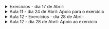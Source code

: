 <details>
<summary>Exercícios - dia 17 de Abril: </summary>

01 - aproveitando a pasta e os arquivos já criados na última aula:

 - Pasta com o seu nome
 
- Arquivos:

  - primeiroArquivo.html
  
  - segundoArquivo.html
  
- Vamos criar um arquivo que será nosso principal, chamado de 

  - arquivoPrincipal.html
  
  <hr>
  
02 - Vamos criar um arquivo para cada módulo do curso:

  - HTML
  
  - CSS
  
  - JavaScript

  - PHP
  
  - Banco de Dados
  
- O nome dos arquivos deve ser com o nome de cada módulo
  
<hr>

03 - Cada arquivo deve conter toda a estrutura ensinada em aula e com uma breve explicação do curso e mídia referente a cada conteúdo, sempre utilizando as tags referentes a cada tipo de conteúdo.

<hr>

04 - Criar o menu para cada página e ancorá-las, de forma que seja possível ir e voltar em todas as páginas através do menu de navegação.

</details>

<details>
<summary>Aula 11 - dia 24 de Abril: Apoio para o exercício</summary>

- Utilizar no exercício
## Tags Semânticas
~~~
  - H1, h2 … h6         => Tag de título
  - <header></header>   => Define o cabeçalho
  - <main></main>       => Define o conteúdo principal da página
  - <footer></footer>   => Rodapé
  - <section></section> => Define seção genérica da pg
  - <article></article> => Define conteúdo independente
  - <aside></aside>     => Define algo relacionado
  - <nav></nav>         => Define a navegação principal
  - <ol></ol>           => Lista ordenada
  - <ul></ul>           => Lista não ordenada
  - <li></li>           => Elementos da lista
  - <p></p>             => Define parágrafo
  - <a></a>             => Define ancoras 
  - <details></details> => Detalhes adicionais
  - <summary></summary> => Utilizada no details
  - <address></address> => Informações de contato
~~~
## Tags SEM Semântica
~~~
  - <span></span>     => Genérica para texto
  - <br>              => Pula linha
  - <hr>              => Uma separação
  - <i></i>           => destaca uma parte do texto
  - <strong></strong> => negrita parte do texto
~~~
## Tags de Mídia
~~~
 - <progress></progress>
 - <audio></audio>
 - <video></video>
 - <source>
 - <img>
~~~
## Atributos
~~~
- href=””
 - Target=””
 - src=””
 - controls
 - id=””
 - class=””
 - value=””
 - max=””
~~~

</details>

<details>
<summary>Aula 12 - Exercícios - dia 28 de Abril: </summary>

01 - Criar uma um link, na página principal, que leve para uma nova página que você irá criar agora, com o nome tabela.html.
 
02 - Nessa página, crie um título com o nome ‘Lista de Alunos do curso de programação’.
 
03 - Crie uma tabela com Nome, exercício, data de início, data prevista entrega.
 
04 - Onde no nome, precisa ter o nome do aluno que está fazendo o exercício. Caso seja uma dupla, precisa ser uma célula mesclada.
 
- Data de início, será a data de hoje.
 
- Data prevista, a data da próxima aula.
 
05 - Após criaR a tabela adicionar mais 3 alunos, deixar o seu nome, um link clicável, e redirecionar para outra página, com o nome detalhes_aluno.html.
 
06 - Nessa nova página, terá uma nova tabela com algumas informações sobre você ou a dupla.
 
07 - Informações básicas:
Nome, email, nome github, idade
 
 
 - Exercícios form
 
1 - Na sua página principal criar mais uma âncora, chamando um arquivo que contenha um cadastro de aluno.
 
2 - No arquivo que contém o formulário, o cadastro deve estar com (nome, endereço, número da residência, sexo, telefone, data de nascimento e se está estudando atualmente), esse formulário deve ser enviado para um outro arquivo que irá receber essas informações. 
 
- OBS: o método escolhido e a ordem dos inputs ficam a escolha do aluno, os parâmetros devem ser escolhidos de acordo com a necessidade do input.

 
</details>

<details>
<summary>Aula 12 - dia 28 de Abril: Apoio ao exercicio</summary>
 
 ~~~
<table>
  <thead>
    <th>Nome</th>
    <th>Idade</th>
    <th>Telefone</th>
  </thead>
  <tbody>
    <tr>
      <td>Edson</td>
      <td>35</td>
      <td>42-9999-9999</td>
    </tr>
  </tbody>
</table>

~~~
  
  ~~~
       <form action="endereco.html" method="get">
            <label>Nome:</label>
            <input type="text" placeholder="">
            <br>
            <input type="checkbox" placeholder="">
            <br>
            <input type="color" placeholder="">
            <br>
            <input type="date" placeholder="">
            <br>
            <input type="datetime" placeholder="">
            <br>
            <input type="datetime-local" placeholder="">
            <br>
            <input type="email" placeholder="email@email">
            <br>
            <input type="file" placeholder="">
            <br>
            <input type="hidden" placeholder="">
            <br>
            <input type="image" placeholder="">
            <br>
            <input type="month" placeholder="">
            <br>
            <input type="number" placeholder="">
            <br>
            <input type="password" placeholder="Senha">
            <br>
            <input type="radio" placeholder="">
            <br>
            <input type="range" placeholder="">
            <br>
            <input type="reset" placeholder="">
            <br>
            <input type="search" placeholder="Pesquisar">
            <br>
            <input type="submit" placeholder="">
            <br>
            <input type="tel" placeholder="Fone">
            <br>
            <input type="time" placeholder="">
            <br>
            <input type="url" placeholder="url">
            <br>
            <input type="week" placeholder="week">
            <br>
            <input type="button" value="teste" disabled>
            
        </form>

~~~

</details>
